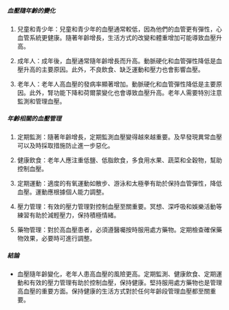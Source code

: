 ##### 血壓隨年齡的變化

1. 兒童和青少年：兒童和青少年的血壓通常較低，因為他們的血管更有彈性，心血管系統更健康。隨著年齡增長，生活方式的改變和體重增加可能導致血壓升高。

2. 成年人：成年後，血壓通常隨年齡增長而升高。動脈硬化和血管彈性降低是血壓升高的主要原因。此外，不良飲食、缺乏運動和壓力也會影響血壓。

3. 老年人：老年人高血壓的發病率顯著增加。動脈硬化和血管彈性降低是主要原因。此外，腎功能下降和荷爾蒙變化也會導致血壓升高。老年人需要特別注意監測和管理血壓。

##### 年齡相關的血壓管理

1. 定期監測：隨著年齡增長，定期監測血壓變得越來越重要。及早發現異常血壓可以及時採取措施防止進一步惡化。

2. 健康飲食：老年人應注重低鹽、低脂飲食，多食用水果、蔬菜和全穀物，幫助控制血壓。

3. 定期運動：適度的有氧運動如散步、游泳和太極拳有助於保持血管彈性，降低血壓。運動應根據個人能力調整。

4. 壓力管理：有效的壓力管理對控制血壓至關重要。冥想、深呼吸和娛樂活動等練習有助於減輕壓力，保持積極情緒。

5. 藥物管理：對於高血壓患者，必須遵醫囑按時服用處方藥物。定期檢查確保藥物效果，必要時可進行調整。

##### 結論
* 血壓隨年齡變化，老年人患高血壓的風險更高。定期監測、健康飲食、定期運動和有效的壓力管理有助於控制血壓，保持健康。堅持服用處方藥物也是管理高血壓的重要方面。保持健康的生活方式對於任何年齡段管理血壓都至關重要。